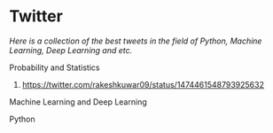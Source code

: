 # Twitter
*Here is a collection of the best tweets in the field of Python, Machine Learning, Deep Learning and etc.*

Probability and Statistics
1. https://twitter.com/rakeshkuwar09/status/1474461548793925632




Machine Learning and Deep Learning




Python
